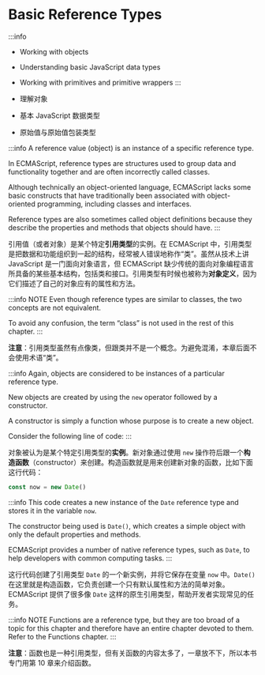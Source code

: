 # Basic Reference Types

:::info
- Working with objects
- Understanding basic JavaScript data types
- Working with primitives and primitive wrappers
:::

- 理解对象
- 基本 JavaScript 数据类型
- 原始值与原始值包装类型



:::info
A reference value (object) is an instance of a specific reference type. 

In ECMAScript, reference types are structures used to group data and functionality together and are often incorrectly called classes. 

Although technically an object-oriented language, ECMAScript lacks some basic constructs that have traditionally been associated with object-oriented programming, including classes and interfaces. 

Reference types are also sometimes called object definitions because they describe the properties and methods that objects should have.
:::

引用值（或者对象）是某个特定**引用类型**的实例。在 ECMAScript 中，引用类型是把数据和功能组织到一起的结构，经常被人错误地称作“类”。虽然从技术上讲 JavaScript 是一门面向对象语言，但 ECMAScript 缺少传统的面向对象编程语言所具备的某些基本结构，包括类和接口。引用类型有时候也被称为**对象定义**，因为它们描述了自己的对象应有的属性和方法。




:::info NOTE
Even though reference types are similar to classes, the two concepts are not equivalent. 

To avoid any confusion, the term “class” is not used in the rest of this chapter.
:::

**注意**：引用类型虽然有点像类，但跟类并不是一个概念。为避免混淆，本章后面不会使用术语“类”。





:::info
Again, objects are considered to be instances of a particular reference type. 

New objects are created by using the `new` operator followed by a constructor. 

A constructor is simply a function whose purpose is to create a new object. 

Consider the following line of code:
:::

对象被认为是某个特定引用类型的**实例**。新对象通过使用 `new` 操作符后跟一个**构造函数**（constructor）来创建。构造函数就是用来创建新对象的函数，比如下面这行代码：

```js
const now = new Date()
```




:::info
This code creates a new instance of the `Date` reference type and stores it in the variable `now`. 

The constructor being used is `Date()`, which creates a simple object with only the default properties and methods. 

ECMAScript provides a number of native reference types, such as `Date`, to help developers with common computing tasks.
:::

这行代码创建了引用类型 `Date` 的一个新实例，并将它保存在变量 `now` 中。`Date()` 在这里就是构造函数，它负责创建一个只有默认属性和方法的简单对象。ECMAScript 提供了很多像 `Date` 这样的原生引用类型，帮助开发者实现常见的任务。




:::info NOTE
Functions are a reference type, but they are too broad of a topic for this chapter and therefore have an entire chapter devoted to them. Refer to the Functions chapter.
:::

**注意**：函数也是一种引用类型，但有关函数的内容太多了，一章放不下，所以本书专门用第 10 章来介绍函数。
